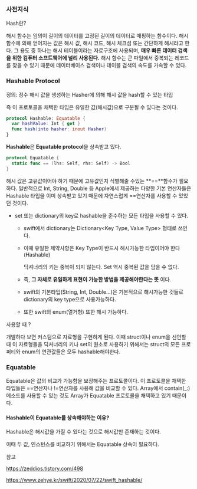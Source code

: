 ### 사전지식

Hash란?

해시 함수는 임의이 길이의 데이터를 고정된 길이의 데이터로 매핑하는 함수이다. 해시 함수에 의해 얻어지는 값은 해시 값, 해시 코드, 해시 체크섬 또는 간단하게 해시라고 한다. 그 용도 중 하나는 해시 테이블이라는 자료구조에 사용되며, **매우 빠른 데이터 검색을 위한 컴퓨터 소프트웨어에 널리 사용된다.** 해시 함수는 큰 파일에서 중복되는 레코드를 찾을 수 있기 때문에 데이터베이스 검색이나 테이블 검색의 속도를 가속할 수 있다. 



### Hashable Protocol

정의: 정수 해시 값을 생성하는 Hasher에 의해 해시 값을 hash할 수 있는 타입

즉 이 프로토콜을 채택한 타입은 유일한 값(해시값)으로 구분될 수 있다는 것이다. 

```swift
protocol Hashable: Equatable {
  var hashValue: Int { get }
  func hash(into hasher: inout Hasher)
}
```



**Hashable**은 **Equatable protocol**을 상속받고 있다. 

```swift
protocol Equatable {
  static func == (lhs: Self, rhs: Self) -> Bool
}
```



해시 값은 고유값이어야 하기 때문에 고유값인지 식별해줄 수있는 **==**함수가 필요하다. 일반적으로 Int, String, Double 등 Apple에서 제공하는 다양한 기본 연산자들은 Hashable 타입을 이미 상속받고 있기 때문에 자연스럽게 ==연산자를 사용할 수 있었던 것이다. 



- set 또는 dictionary의 key로 hashable을 준수하는 모든 타입을 사용할 수 있다.

  - swift에서 dictionary는 Dictionary<Key Type, Value Type> 형태로 쓰인다.

  - 이때 유일한 제약사항은 Key Type이 반드시 해시가능한 타입이어야 한다(Hashable)

    딕셔너리의 키는 중복이 되지 않는다. Set 역시 중복된 값을 담을 수 없다.

  - 즉, **그 자체로 유일하게 표현이 가능한 방법을 제공해야한다는 뜻** 이다.

  - swift의 기본타입(String, Int, Double…)은 기본적으로 해시가능한 것들로 dictionary의 key type으로 사용가능하다.

  - 또한 swift의 enum(열거형) 또한 해시 가능하다.



사용할 때 ? 

개발하다 보면 커스텀으로 자료형을 구현하게 된다. 이때 struct이나 enum을 선언할 때 이 자료형들을 딕셔너리의 키나 set의 원소로 사용하기 위해서는 struct의 모든 프로퍼티와 enum의 연관값들은 모두 hashable해야한다. 



### Equatable

Equatable은 값의 비교가 가능함을 보장해주는 프로토콜이다. 이 프로토콜을 채택한 타입들은 ==연산자나 !=연산자를 사용해 값을 비교할 수 있다. Array에서 contain(_:)메소드를 사용할 수 있는 것도 Array가 Equatable 프로토콜을 채택하고 있기 때문이다. 



#### Hashable이 Equatable를 상속해야하는 이유?

Hashable은 해시값을 가질 수 있다는 것으로 해시값만 존재하는 것이다. 

이때 두 값, 인스턴스를 비교하기 위해서는 Equatable 상속이 필요하다. 





















참고

https://zeddios.tistory.com/498

https://www.zehye.kr/swift/2020/07/22/swift_hashable/

